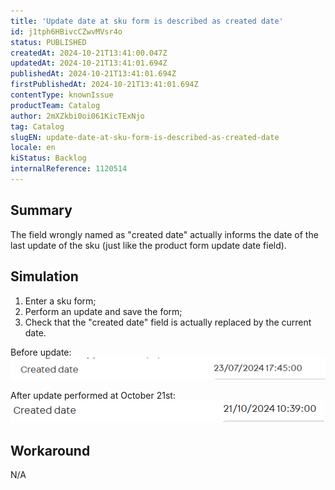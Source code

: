 ```yaml
---
title: 'Update date at sku form is described as created date'
id: j1tph6HBivcCZwvMVsr4o
status: PUBLISHED
createdAt: 2024-10-21T13:41:00.047Z
updatedAt: 2024-10-21T13:41:01.694Z
publishedAt: 2024-10-21T13:41:01.694Z
firstPublishedAt: 2024-10-21T13:41:01.694Z
contentType: knownIssue
productTeam: Catalog
author: 2mXZkbi0oi061KicTExNjo
tag: Catalog
slugEN: update-date-at-sku-form-is-described-as-created-date
locale: en
kiStatus: Backlog
internalReference: 1120514
---
```


## Summary


The field wrongly named as "created date" actually informs the date of the last update of the sku (just like the product form update date field).


##

## Simulation



1. Enter a sku form;
2. Perform an update and save the form;
3. Check that the "created date" field is actually replaced by the current date.

Before update:
 ![](https://raw.githubusercontent.com/vtexdocs/known-issues/refs/heads/main/docs/en/known-issues/Catalog/update-date-at-sku-form-is-described-as-created-date_1.png)

After update performed at October 21st:
 ![](https://raw.githubusercontent.com/vtexdocs/known-issues/refs/heads/main/docs/en/known-issues/Catalog/update-date-at-sku-form-is-described-as-created-date_2.png)


##

## Workaround


N/A





